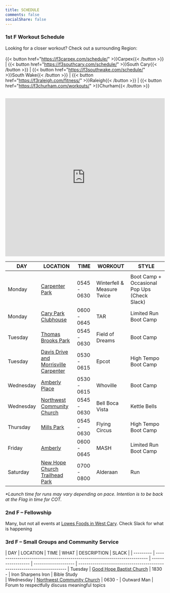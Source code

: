 ```yaml
---
title: SCHEDULE
comments: false
socialShare: false
---
```


### <a name="1stf"></a>1st F Workout Schedule

Looking for a closer workout? Check out a surrounding Region:<br/><br/>
{{< button href="https://f3carpex.com/schedule/" >}}Carpex{{< /button >}} |
{{< button href="https://f3southcary.com/schedule/" >}}South Cary{{< /button >}} |
{{< button href="https://f3southwake.com/schedule/" >}}South Wake{{< /button >}} |
{{< button href="https://f3raleigh.com/fitness/" >}}Raleigh{{< /button >}} |
{{< button href="https://f3churham.com/workouts/" >}}Churham{{< /button >}}
<br/><br/>

<iframe src="https://map.f3nation.com/?lat=35.823087&amp;lon=-78.863166&amp;zoom=12"
    style="border:0px #ffffff none;"
    name="f3Maps"
    allow="geolocation"
    scrolling="no"
    frameborder="0"
    marginheight="0px"
    marginwidth="0px"
    height="500px"
    width="100%"
    allowfullscreen=""></iframe>

| DAY       | LOCATION                                                                   | TIME               | WORKOUT              | STYLE                                                                    |
| --------- | -------------------------------------------------------------------------- | ------------------ | -------------------- | ------------------------------------------------------------------------ |
                                                            |
| Monday    | [Carpenter Park](https://goo.gl/maps/bBTownUCbxrYkbXq5)                                | 0545 - 0630        | Winterfell & Measure Twice | Boot Camp + Occasional Pop Ups (Check Slack)                                                               |
| Monday    | [Cary Park Clubhouse](https://goo.gl/maps/2dnqVXDbi6WDcBJk6)                      | 0600 - 0645        | TAR       | Limited Run Boot Camp                                                      |
| Tuesday   | [Thomas Brooks Park](https://goo.gl/maps/rwpS6sp1aFQMwgFq7)                     | 0545 - 0630        | Field of Dreams | Boot Camp                                                                |
| Tuesday   | [Davis Drive and Morrisville Carpenter ](https://goo.gl/maps/e4FH7e7hrXqHShJ18)                  | 0530 - 0615        | Epcot  | High Tempo Boot Camp                                                                |                                                                |
| Wednesday | [Amberly Place](https://goo.gl/maps/uAoHconnPQk6t5Wp7)           | 0530 - 0615        | Whoville            | Boot Camp                                                   |                                                                
| Wednesday | [Northwest Community Church](https://goo.gl/maps/xSsSiYDsuPMJQEAFA)           | 0545 - 0630        | Bell Boca Vista           | Kettle Bells                                                   |                                                                |
| Thursday  | [Mills Park](https://goo.gl/maps/APjv2Dh1AxsQSRnR6)    | 0545 - 0630        | Flying Circus          | High Tempo Boot Camp                                                |                                                                
| Friday    | [Amberly](https://goo.gl/maps/nQrfDXzRgyXbzn3g9)                  | 0600 - 0645        | MASH      | Limited Run Boot Camp                                                                |
| Saturday  | [New Hope Church Trailhead Park](https://goo.gl/maps/z1c3S7iXppcPSoFX6)    | 0700 - 0800        | Alderaan         | Run                                                |     

_\*Launch time for runs may vary depending on pace. Intention is to be back at the Flag in time for COT._

### <a name="2ndf"></a>2nd F – Fellowship

Many, but not all events at [Lowes Foods in West Cary](https://goo.gl/maps/Sik2FMyoFZ7sksoM9). Check Slack for what is happening

### <a name="3rdf"></a>3rd F – Small Groups and Community Service

| DAY             | LOCATION                                                              | TIME                                                                                                  | WHAT         | DESCRIPTION                                                                              | SLACK                                                                    |
| --------- | -------------------------------------------------------------------------- | ------------------ | -------------------- | ------------------------------------------------------------------------ 
| Tuesday | [Good Hope Baptist Church](https://goo.gl/maps/PvaKhGoJXhpNpqdt6)           | 1830 -       | Iron Sharpens Iron        | Bible Study       
| Wednesday | [Northwest Community Church](https://goo.gl/maps/xSsSiYDsuPMJQEAFA)           | 0630 -       | Outward Man         | Forum to respectfully discuss meaningful topics